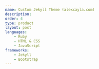 ```yaml
---
name: Custom Jekyll Theme (alexcayla.com)
description: 
order: 4
type: product
layout: post
languages: 
    - Ruby
    - HTML & CSS
    - JavaScript
frameworks:
    - Jekyll
    - Bootstrap
---
```


